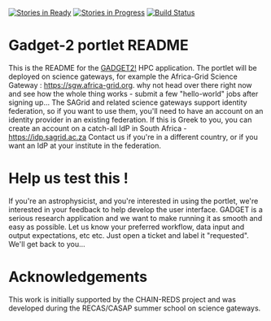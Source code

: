 [![Stories in Ready](https://badge.waffle.io/southafricadigitalscience/gadget-portlet.png?label=ready&title=Ready)](https://waffle.io/southafricadigitalscience/gadget-portlet)
[![Stories in Progress](https://badge.waffle.io/southafricadigitalscience/gadget-portlet.png?label=in%20progress&title=In%20Progress)](https://waffle.io/southafricadigitalscience/gadget-portlet)
[![Build Status](http://ci.sagrid.ac.za:8080/view/All/job/GADGET2-portlet/badge/icon)](http://ci.sagrid.ac.za:8080/view/All/job/GADGET2-portlet/)
# Gadget-2 portlet README

This is the README for the [GADGET2!](http://www.mpa-garching.mpg.de/gadget/) HPC application.  The portlet will be deployed on science gateways, for example the Africa-Grid Science Gateway : https://sgw.africa-grid.org. why not head over there right now and see how the whole thing works - submit a few "hello-world" jobs after signing up... The SAGrid and related science gateways support identity federation, so if you want to use them, you'll need to have an account on an identity provider in an existing federation. If this is Greek to you, you can create an account on a catch-all IdP in South Africa - https://idp.sagrid.ac.za
Contact us if you're in a different country, or if you want an IdP at your institute in the federation.

# Help us test this !
If you're an astrophysicist, and you're interested in using the portlet, we're interested in your feedback to help develop the user interface. GADGET is a serious research application and we want to make running it as smooth and easy as possible. Let us know your preferred workflow, data input and output expectations, etc etc. Just open a ticket and label it "requested". We'll get back to you...


# Acknowledgements 
This work is initially supported by the CHAIN-REDS project and was developed during the RECAS/CASAP summer school on science gateways.
